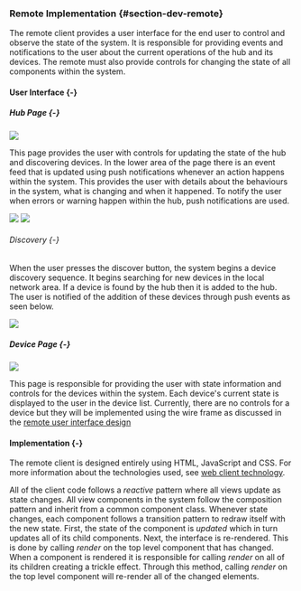 ### Remote Implementation {#section-dev-remote}

The remote client provides a user interface for the end user to control and observe the state of
the system. It is responsible for providing events and notifications to the user about the
current operations of the hub and its devices. The remote must also provide controls for changing
the state of all components within the system.

#### User Interface {-}

##### Hub Page {-}

![](./images/Remote-Home.png)

This page provides the user with controls for updating the state of the hub and discovering devices.
In the lower area of the page there is an event feed that is updated using push notifications
whenever an action happens within the system. This provides the user with details about the
behaviours in the system, what is changing and when it happened. To notify the user when errors
or warning happen within the hub, push notifications are used.

![](./images/Remote-Notify-Error.png)
![](./images/Remote-Notify-Warning.png)

###### Discovery {-}

When the user presses the discover button, the system begins a device discovery sequence. It
begins searching for new devices in the local network area. If a device is found by the hub
then it is added to the hub. The user is notified of the addition of these devices through push
events as seen below.

![](./images/Remote-Notify-Discover.png)

##### Device Page {-}

![](./images/Remote-Devices.png)

This page is responsible for providing the user with state information and controls for the
devices within the system. Each device's current state is displayed to the user in the device
list. Currently, there are no controls for a device but they will be implemented using the
wire frame as discussed in the [remote user interface design](#section-design-ui)

#### Implementation {-}

The remote client is designed entirely using HTML, JavaScript and CSS. For more information
about the technologies used, see [web client technology](#section-dev-tech-client).

All of the client code follows a *reactive* pattern where all views update as state changes.
All view components in the system follow the composition pattern and inherit from a common
component class. Whenever state changes, each component follows a transition pattern to redraw
itself with the new state. First, the state of the component is *updated* which in turn updates
all of its child components. Next, the interface is re-rendered. This is done by calling *render*
on the top level component that has changed. When a component is rendered it is responsible
for calling *render* on all of its children creating a trickle effect. Through this method,
calling *render* on the top level component will re-render all of the changed elements.




